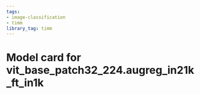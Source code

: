 ```yaml
---
tags:
- image-classification
- timm
library_tag: timm
---
```

# Model card for vit_base_patch32_224.augreg_in21k_ft_in1k